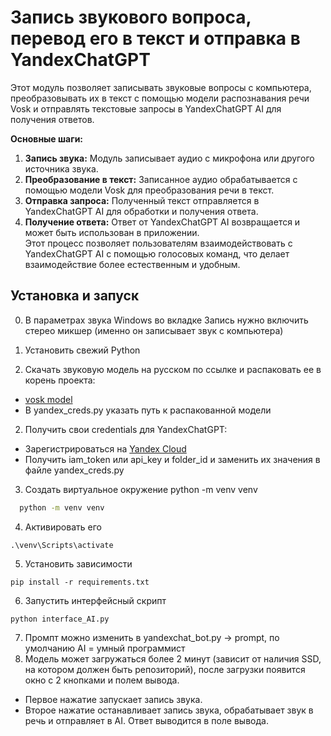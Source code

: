 
# Запись звукового вопроса, перевод его в текст и отправка в YandexChatGPT

Этот модуль позволяет записывать звуковые вопросы с компьютера, преобразовывать их в текст с помощью модели распознавания речи Vosk и отправлять текстовые запросы в YandexChatGPT AI для получения ответов.

**Основные шаги:**
1) **Запись звука:** Модуль записывает аудио с микрофона или другого источника звука.
2) **Преобразование в текст:** Записанное аудио обрабатывается с помощью модели Vosk для преобразования речи в текст.
3) **Отправка запроса:** Полученный текст отправляется в YandexChatGPT AI для обработки и получения ответа.
4) **Получение ответа:** Ответ от YandexChatGPT AI возвращается и может быть использован в приложении.
\
Этот процесс позволяет пользователям взаимодействовать с YandexChatGPT AI с помощью голосовых команд, что делает взаимодействие более естественным и удобным.

## Установка и запуск

00) В параметрах звука Windows во вкладке Запись нужно включить стерео микшер (именно он записывает звук с компьютера)

0) Установить свежий Python

1) Скачать звуковую модель на русском по ссылке и распаковать ее в корень  проекта:
* [vosk model](https://alphacephei.com/vosk/models/vosk-model-ru-0.42.zip)
* В yandex_creds.py указать путь к распакованной модели

2) Получить свои credentials для YandexChatGPT:
* Зарегистрироваться на [Yandex Cloud](https://yandex.cloud/)
* Получить iam_token или api_key и folder_id и заменить их значения в файле yandex_creds.py

3) Cоздать виртуальное окружение python -m venv venv
```bash
  python -m venv venv
```

4) Активировать его
```
.\venv\Scripts\activate
```

5) Установить зависимости
```
pip install -r requirements.txt
```
6) Запустить интерфейсный скрипт
```
python interface_AI.py
```
7) Промпт можно изменить в yandexchat_bot.py -> prompt, по умолчанию AI = умный программист
8) Модель может загружаться более 2 минут (зависит от наличия SSD, на котором должен быть репозиторий), после загрузки появится окно с 2 кнопками и полем вывода.

* Первое нажатие запускает запись звука. 
* Второе нажатие останавливает запись звука, обрабатывает звук в речь и отправляет в AI. Ответ выводится в поле вывода.
